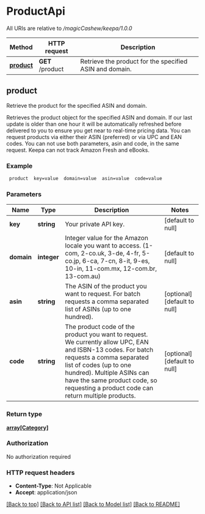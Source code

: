 # ProductApi

All URIs are relative to */magicCashew/keepa/1.0.0*

Method | HTTP request | Description
------------- | ------------- | -------------
[**product**](ProductApi.md#product) | **GET** /product | Retrieve the product for the specified ASIN and domain.


## **product**

Retrieve the product for the specified ASIN and domain.

Retrieves the product object for the specified ASIN and domain. If our last update is older than one hour it will be automatically refreshed before delivered to you to ensure you get near to real-time pricing data.  You can request products via either their ASIN (preferred) or via UPC and EAN codes. You can not use both parameters, asin and code, in the same request. Keepa can not track Amazon Fresh and eBooks.

### Example
```bash
 product  key=value  domain=value  asin=value  code=value
```

### Parameters

Name | Type | Description  | Notes
------------- | ------------- | ------------- | -------------
 **key** | **string** | Your private API key. | [default to null]
 **domain** | **integer** | Integer value for the Amazon locale you want to access. (1-com, 2-co.uk, 3-de, 4-fr, 5-co.jp, 6-ca, 7-cn, 8-it, 9-es, 10-in, 11-com.mx, 12-com.br, 13-com.au) | [default to null]
 **asin** | **string** | The ASIN of the product you want to request. For batch requests a comma separated list of ASINs (up to one hundred). | [optional] [default to null]
 **code** | **string** | The product code of the product you want to request. We currently allow UPC, EAN and ISBN-13 codes. For batch requests a comma separated list of codes (up to one hundred). Multiple ASINs can have the same product code, so requesting a product code can return multiple products. | [optional] [default to null]

### Return type

[**array[Category]**](Category.md)

### Authorization

No authorization required

### HTTP request headers

 - **Content-Type**: Not Applicable
 - **Accept**: application/json

[[Back to top]](#) [[Back to API list]](../README.md#documentation-for-api-endpoints) [[Back to Model list]](../README.md#documentation-for-models) [[Back to README]](../README.md)


